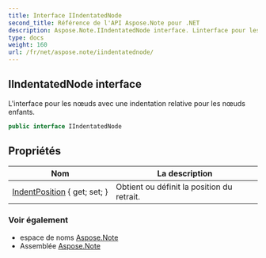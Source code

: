 ```yaml
---
title: Interface IIndentatedNode
second_title: Référence de l'API Aspose.Note pour .NET
description: Aspose.Note.IIndentatedNode interface. Linterface pour les nœuds avec une indentation relative pour les nœuds enfants.
type: docs
weight: 160
url: /fr/net/aspose.note/iindentatednode/
---
```

## IIndentatedNode interface

L'interface pour les nœuds avec une indentation relative pour les nœuds enfants.

```csharp
public interface IIndentatedNode
```

## Propriétés

| Nom | La description |
| --- | --- |
| [IndentPosition](../../aspose.note/iindentatednode/indentposition/) { get; set; } | Obtient ou définit la position du retrait. |

### Voir également

* espace de noms [Aspose.Note](../../aspose.note/)
* Assemblée [Aspose.Note](../../)



